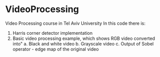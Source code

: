 # VideoProcessing
Video Processing course in Tel Aviv University
In this code there is:
1) Harris corner detector implementation 
2) Basic video processing example, which shows RGB video converted into"
  a. Black and white video
  b. Grayscale video
  c. Output of Sobel operator - edge map of the original video
